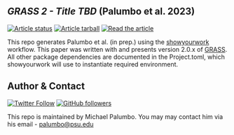 ## *GRASS 2 - Title TBD* (Palumbo et al. 2023)
<a href="https://github.com/palumbom/grass-two/actions/workflows/build.yml"><img src="https://github.com/palumbom/grass-two/actions/workflows/build.yml/badge.svg?branch=main" alt="Article status"/></a>
<a href="https://github.com/palumbom/grass-two/raw/main-pdf/arxiv.tar.gz"><img src="https://img.shields.io/badge/article-tarball-blue.svg?style=flat" alt="Article tarball"/></a>
<a href="https://github.com/palumbom/grass-two/raw/main-pdf/ms.pdf"><img src="https://img.shields.io/badge/article-pdf-blue.svg?style=flat" alt="Read the article"/></a>

This repo generates Palumbo et al. (in prep.) using the [showyourwork](https://github.com/showyourwork/showyourwork) workflow. This paper was written with and presents version 2.0.x of [GRASS](https://github.com/palumbom/GRASS). All other package dependencies are documented in the Project.toml, which showyourwork will use to instantiate required environment.

## Author & Contact
[![Twitter Follow](https://img.shields.io/twitter/follow/michael_palumbo?style=social)](https://twitter.com/michael_palumbo) [![GitHub followers](https://img.shields.io/github/followers/palumbom?label=Follow&style=social)](https://github.com/palumbom)

This repo is maintained by Michael Palumbo. You may may contact him via his email - [palumbo@psu.edu](mailto:palumbo@psu.edu)
